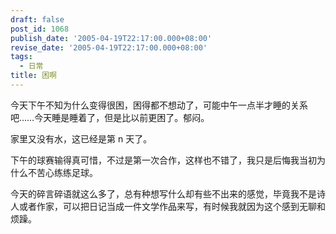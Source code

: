 ```yaml
---
draft: false
post_id: 1068
publish_date: '2005-04-19T22:17:00.000+08:00'
revise_date: '2005-04-19T22:17:00.000+08:00'
tags:
  - 日常
title: 困啊
---
```


今天下午不知为什么变得很困，困得都不想动了，可能中午一点半才睡的关系吧……今天睡是睡着了，但是比以前更困了。郁闷。

家里又没有水，这已经是第 n 天了。

下午的球赛输得真可惜，不过是第一次合作，这样也不错了，我只是后悔我当初为什么不苦心练练足球。

今天的碎言碎语就这么多了，总有种想写什么却有些不出来的感觉，毕竟我不是诗人或者作家，可以把日记当成一件文学作品来写，有时候我就因为这个感到无聊和烦躁。
